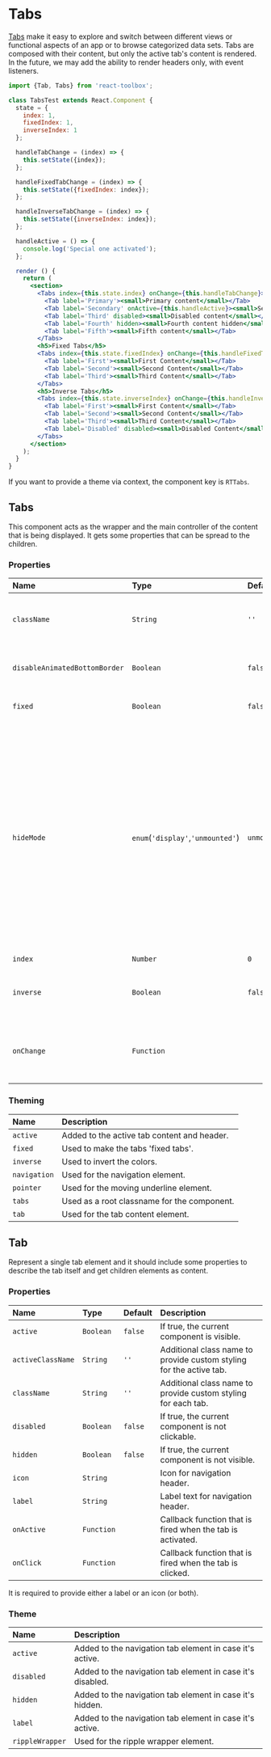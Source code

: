 # Tabs

[Tabs](https://material.google.com/components/tabs.html) make it easy to explore and switch between different views or functional aspects of an app or to browse categorized data sets.  Tabs are composed with their content, but only the active tab's content is rendered.  In the future, we may add the ability to render headers only, with event listeners.

<!-- example -->
```jsx
import {Tab, Tabs} from 'react-toolbox';

class TabsTest extends React.Component {
  state = {
    index: 1,
    fixedIndex: 1,
    inverseIndex: 1
  };

  handleTabChange = (index) => {
    this.setState({index});
  };

  handleFixedTabChange = (index) => {
    this.setState({fixedIndex: index});
  };

  handleInverseTabChange = (index) => {
    this.setState({inverseIndex: index});
  };

  handleActive = () => {
    console.log('Special one activated');
  };

  render () {
    return (
      <section>
        <Tabs index={this.state.index} onChange={this.handleTabChange}>
          <Tab label='Primary'><small>Primary content</small></Tab>
          <Tab label='Secondary' onActive={this.handleActive}><small>Secondary content</small></Tab>
          <Tab label='Third' disabled><small>Disabled content</small></Tab>
          <Tab label='Fourth' hidden><small>Fourth content hidden</small></Tab>
          <Tab label='Fifth'><small>Fifth content</small></Tab>
        </Tabs>
        <h5>Fixed Tabs</h5>
        <Tabs index={this.state.fixedIndex} onChange={this.handleFixedTabChange} fixed>
          <Tab label='First'><small>First Content</small></Tab>
          <Tab label='Second'><small>Second Content</small></Tab>
          <Tab label='Third'><small>Third Content</small></Tab>
        </Tabs>
        <h5>Inverse Tabs</h5>
        <Tabs index={this.state.inverseIndex} onChange={this.handleInverseTabChange} inverse>
          <Tab label='First'><small>First Content</small></Tab>
          <Tab label='Second'><small>Second Content</small></Tab>
          <Tab label='Third'><small>Third Content</small></Tab>
          <Tab label='Disabled' disabled><small>Disabled Content</small></Tab>
        </Tabs>
      </section>
    );
  }
}
```

If you want to provide a theme via context, the component key is `RTTabs`.

## Tabs

This component acts as the wrapper and the main controller of the content that is being displayed. It gets some properties that can be spread to the children.

### Properties

| Name                          | Type            | Default         | Description|
|:-----|:-----|:-----|:-----|
| `className`                   | `String`        | `''`            | Additional class name to provide custom styling.|
| `disableAnimatedBottomBorder` | `Boolean`       | `false`         | Disable the animation below the active tab.|
| `fixed`                       | `Boolean`       | `false`         | If True, the tabs will be 'fixed tabs'.|
| `hideMode`                    | `enum`(`'display'`,`'unmounted'`) | `unmounted`         | `unmounted` mode will not mount the tab content of inactive tabs. `display` mode will mount but hide inactive tabs. Consider holding state outside of the Tabs component before using `display` mode |
| `index`                       | `Number`        | `0`             | Current <Tab> |
| `inverse`                     | `Boolean`       | `false`         | If True, the tabs will have an inverse style.|
| `onChange`                    | `Function`      |      &nbsp;     | Callback function that is fired when the tab changes.|

### Theming

| Name     | Description|
|:---------|:-----------|
| `active` | Added to the active tab content and header.|
| `fixed` | Used to make the tabs 'fixed tabs'.|
| `inverse` | Used to invert the colors.|
| `navigation` | Used for the navigation element.|
| `pointer` | Used for the moving underline element.|
| `tabs` |Used as a root classname for the component.|
| `tab` | Used for the tab content element.|

## Tab

Represent a single tab element and it should include some properties to describe the tab itself and get children elements as content.

### Properties

| Name              | Type            | Default         | Description|
|:-----|:-----|:-----|:-----|
| `active`          | `Boolean`       | `false`         | If true, the current component is visible.|
| `activeClassName` | `String`        | `''`            | Additional class name to provide custom styling for the active tab.|
| `className`       | `String`        | `''`            | Additional class name to provide custom styling for each tab.|
| `disabled`        | `Boolean`       | `false`         | If true, the current component is not clickable.|
| `hidden`          | `Boolean`       | `false`         | If true, the current component is not visible.|
| `icon`            | `String`        |      &nbsp;     | Icon for navigation header. |
| `label`           | `String`        |      &nbsp;     | Label text for navigation header. |
| `onActive`        | `Function`      |      &nbsp;     | Callback function that is fired when the tab is activated. |
| `onClick`         | `Function`      |      &nbsp;     | Callback function that is fired when the tab is clicked. |

It is required to provide either a label or an icon (or both).

### Theme

| Name     | Description|
|:---------|:-----------|
| `active` | Added to the navigation tab element in case it's active.|
| `disabled` | Added to the navigation tab element in case it's disabled.|
| `hidden` | Added to the navigation tab element in case it's hidden.|
| `label` | Added to the navigation tab element in case it's active.|
| `rippleWrapper` | Used for the ripple wrapper element.|
